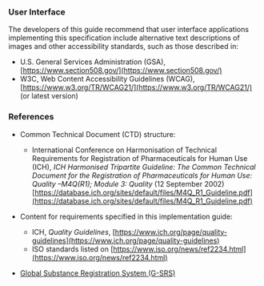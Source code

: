### User Interface
The developers of this guide recommend that user interface applications implementing this specification include alternative text descriptions of images and other accessibility standards, such as those  described in:
- U.S. General Services Administration (GSA), [https://www.section508.gov/](https://www.section508.gov/)
- W3C, Web Content Accessibility Guidelines (WCAG), [https://www.w3.org/TR/WCAG21/](https://www.w3.org/TR/WCAG21/) (or latest version)


### References

- Common Technical Document (CTD) structure:
  - International Conference on Harmonisation of Technical Requirements for Registration of Pharmaceuticals for Human Use (ICH), *ICH Harmonised Tripartite Guideline: The Common Technical Document for the Registration of Pharmaceuticals for Human Use: Quality –M4Q(R1); Module 3: Quality* (12 September 2002) [https://database.ich.org/sites/default/files/M4Q_R1_Guideline.pdf](https://database.ich.org/sites/default/files/M4Q_R1_Guideline.pdf)

- Content for requirements specified in this implementation guide:
  - ICH, *Quality Guidelines*, [https://www.ich.org/page/quality-guidelines](https://www.ich.org/page/quality-guidelines)
  - ISO standards listed on [https://www.iso.org/news/ref2234.html](https://www.iso.org/news/ref2234.html)

- [Global Substance Registration System (G-SRS)](https://gsrs.ncats.nih.gov/ginas/app/beta/)

